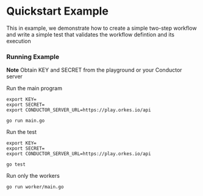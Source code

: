 # Quickstart Example
This in example, we demonstrate how to create a simple two-step workflow 
and write a simple test that validates the workflow defintion and its execution


### Running Example
**Note** Obtain KEY and SECRET from the playground or your Conductor server

Run the main program
```shell
export KEY=
export SECRET=
export CONDUCTOR_SERVER_URL=https://play.orkes.io/api

go run main.go

```

Run the test
```shell
export KEY=
export SECRET=
export CONDUCTOR_SERVER_URL=https://play.orkes.io/api

go test

```

Run only the workers
```shell
go run worker/main.go
```